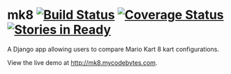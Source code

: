 mk8 [![Build Status](https://travis-ci.org/dougwt/mk8.svg)](https://travis-ci.org/dougwt/mk8) [![Coverage Status](https://coveralls.io/repos/dougwt/mk8/badge.png)](https://coveralls.io/r/dougwt/mk8) [![Stories in Ready](https://badge.waffle.io/dougwt/mk8.svg)](http://waffle.io/dougwt/mk8)
===

A Django app allowing users to compare Mario Kart 8 kart configurations.

View the live demo at http://mk8.mycodebytes.com.
